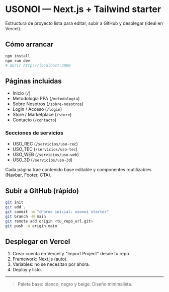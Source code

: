 # USONOI — Next.js + Tailwind starter

Estructura de proyecto lista para editar, subir a GitHub y desplegar (ideal en Vercel).

## Cómo arrancar
```bash
npm install
npm run dev
# abrir http://localhost:3000
```

## Páginas incluidas
- Inicio (`/`)
- Metodología PPA (`/metodologia`)
- Sobre Nosotros (`/sobre-nosotros`)
- Login / Acceso (`/login`)
- Store / Marketplace (`/store`)
- Contacto (`/contacto`)

### Secciones de servicios
- USO_REC (`/servicios/uso-rec`)
- USO_TEC (`/servicios/uso-tec`)
- USO_WEB (`/servicios/uso-web`)
- USO_3D  (`/servicios/uso-3d`)

Cada página trae contenido base editable y componentes reutilizables (Navbar, Footer, CTA).

## Subir a GitHub (rápido)
```bash
git init
git add .
git commit -m "choreo inicial: usonoi starter"
git branch -M main
git remote add origin <tu_repo_url.git>
git push -u origin main
```

## Desplegar en Vercel
1. Crear cuenta en Vercel y "Import Project" desde tu repo.
2. Framework: Next.js (auto).
3. Variables: no se necesitan por ahora.
4. Deploy y listo.

---

> Paleta base: blanco, negro y beige. Diseño minimalista.
